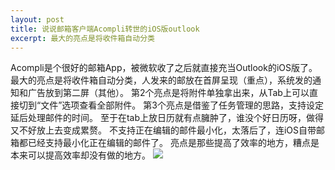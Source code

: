 ```yaml
---
layout: post
title: 说说邮箱客户端Acompli转世的iOS版outlook
excerpt: 最大的亮点是将收件箱自动分类
---
```

Acompli是个很好的邮箱App，被微软收了之后就直接充当Outlook的iOS版了。
最大的亮点是将收件箱自动分类，人发来的邮放在首屏呈现（重点），系统发的通知和广告放到第二屏（其他）。
第2个亮点是将附件单独拿出来，从Tab上可以直接切到“文件”选项查看全部附件。
第3个亮点是借鉴了任务管理的思路，支持设定延后处理邮件的时间。
至于在tab上放日历就有点臃肿了，谁没个好日历呀，做得又不好放上去变成累赘。
不支持正在编辑的邮件最小化，太落后了，连iOS自带邮箱都已经支持最小化正在编辑的邮件了。
亮点是那些提高了效率的地方，糟点是本来可以提高效率却没有做的地方。
![][image-1]

[image-1]:	https://raw.githubusercontent.com/hyking/hyking.github.io/master/assets/images/IMG_3419.JPG

